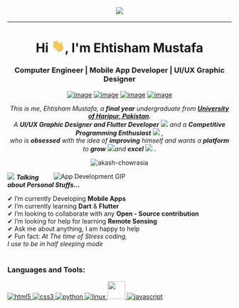 <p align="center">
  <img src="https://github.com/thompsonemerson/thompsonemerson/raw/master/cover-thompson.png" height="200"/>
</p>
<hr>
<h1 align="center">Hi <img src="https://raw.githubusercontent.com/ABSphreak/ABSphreak/master/gifs/Hi.gif" width="30px">, I'm Ehtisham Mustafa</h1>
<h3 align="center">Computer Engineer | Mobile App Developer | UI/UX Graphic Designer</h3>
<div align="center">

[![image](https://img.shields.io/badge/LinkedIn-0077B5?style=for-the-badge&logo=linkedin&logoColor=white)](https://www.linkedin.com/in/ehtisham-mirza-01b602177/)
[![image](https://img.shields.io/badge/Instagram-E4405F?style=for-the-badge&logo=instagram&logoColor=white)](https://www.instagram.com/ehtishammirza09/)
[![image](https://img.shields.io/badge/Twitter-1DA1F2?style=for-the-badge&logo=twitter&logoColor=white)](https://twitter.com/ehtishammirza11)
[![image](https://img.shields.io/badge/Gmail-D14836?style=for-the-badge&logo=gmail&logoColor=white)](mailto:produtor.ehtishammirza09@gmail.com)
  
</div>


<p align="center">
  <em>
    This is me, Ehtisham Mustafa, a <b>final year</b> undergraduate from <a href="http://www.uoh.edu.pk/#gsc.tab=0"> <b>University of Haripur, Pakistan</a></b>. <br>
    A <b>UI/UX Graphic Designer and Flutter Developer</b> <img src="https://github.com/TheDudeThatCode/TheDudeThatCode/blob/master/Assets/Developer.gif" width="30px"> and a <b>Competitive Programming Enthusiast</b>&nbsp;<img src="https://github.com/TheDudeThatCode/TheDudeThatCode/blob/master/Assets/Designer.gif" width="36px">&nbsp,<br>who is <b>obsessed</b>
    with the idea of <b>improving</b> himself and wants a <b>platform</b> to 
    <b>grow</b> <img src="https://github.com/TheDudeThatCode/TheDudeThatCode/blob/master/Assets/Rocket.gif" width="18px">and 
    <b>excel</b> <img src="https://github.com/TheDudeThatCode/TheDudeThatCode/blob/master/Assets/Medal.gif" width="20px">&nbsp.
  </em> 
  <br>

</p>

<p align="center"> <img src="https://komarev.com/ghpvc/?username=akash-chowrasia&label=Profile%20views&color=0e75b6&style=flat" alt="akash-chowrasia" /> </p>
<img align="right" width=400px alt="App Development GIP" src="https://camo.githubusercontent.com/992babdffd8c74a1502de375fbdf7e4d54773242/68747470733a2f2f6d656469612e67697068792e636f6d2f6d656469612f53576f536b4e36447854737a71494b4571762f67697068792e676966" />

<img src="https://media.giphy.com/media/ObNTw8Uzwy6KQ/giphy.gif" width="30px">&nbsp;***Talking about Personal Stuffs...***

✔ I’m currently Developing **Mobile Apps**<br>
✔ I’m currently learning **Dart** & **Flutter**<br>
✔ I’m looking to collaborate with any **Open - Source contribution**<br>
✔ I’m looking for help for learning **Remote Sensing**<br>
✔ Ask me about anything, I am happy to help<br>
✔ Fun fact: *At The time of Stress coding,<br>I use to be in half sleeping mode*<br><br>
 


<h3>Languages and Tools:</h3>

<p> 
  
  <a href="https://dwglogo.com/wp-content/uploads/2018/03/Dart_logo-1024x705.png" target="_blank"> 
    <img src="https://img.icons8.com/color/344/dart.png" alt="html5" width="40" height="40" /> 
  </a>
  <a href="https://www.w3schools.com/css/" target="_blank"> 
    <img src="https://img.icons8.com/color/344/flutter.png" alt="css3" width="40" height="40"/> 
  </a> 
  <a href="https://www.python.org" target="_blank"> 
    <img src="https://img.icons8.com/color/344/android-studio--v3.png" alt="python" width="40" height="40"/> 
  </a>  
  
  
  <a href="https://www.linux.org/" target="_blank"> 
    <img src="https://cdn-icons-png.flaticon.com/512/5968/5968520.png" alt="linux" width="40" height="40"/> 
  </a> 
  <a href="https://git-scm.com/" target="_blank"> 
    <img src="https://cdn-icons.flaticon.com/png/512/5611/premium/5611037.png?token=exp=1641473723~hmac=9cc2a783dd3cdb86681b4c1018aee67f" width="40" height="40"/> 
  </a>
  <a href="https://developer.mozilla.org/en-US/docs/Web/JavaScript" target="_blank"> 
    <img src="https://cdn-icons-png.flaticon.com/512/5968/5968559.png" alt="javascript" width="40" height="40"/> 
  </a> 

</p>


